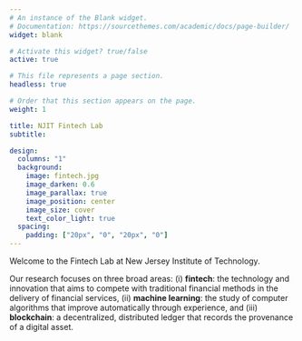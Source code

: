 ```yaml
---
# An instance of the Blank widget.
# Documentation: https://sourcethemes.com/academic/docs/page-builder/
widget: blank

# Activate this widget? true/false
active: true

# This file represents a page section.
headless: true

# Order that this section appears on the page.
weight: 1

title: NJIT Fintech Lab
subtitle:

design:
  columns: "1"
  background:
    image: fintech.jpg
    image_darken: 0.6
    image_parallax: true
    image_position: center
    image_size: cover
    text_color_light: true
  spacing:
    padding: ["20px", "0", "20px", "0"]
---
```


<!-- Welcome to the demo of the **resumé template** for Academic.

[View more templates](https://sourcethemes.com/academic/templates/) for Academic.

**Over 500,000 [Amazing Websites](https://sourcethemes.com/academic/) have Already Been Built with Academic**

**[Join](https://sourcethemes.com/academic/docs/install/) the Most Empowered Hugo Community**

{{% alert note %}}
This homepage section is an example of adding [elements](https://sourcethemes.com/academic/docs/writing-markdown-latex/) to the [*Blank* widget](https://sourcethemes.com/academic/docs/widgets/).

Backgrounds can be applied to any section. Here, the *background* option is set give an *image parallax* effect.
{{% /alert %}} -->


Welcome to the Fintech Lab at New Jersey Institute of Technology.

Our research focuses on three broad areas: (i) **fintech**: the technology and innovation that aims to compete with traditional financial methods in the delivery of financial services, (ii) **machine learning**: the study of computer algorithms that improve automatically through experience, and (iii) **blockchain**: a decentralized, distributed ledger that records the provenance of a digital asset.
